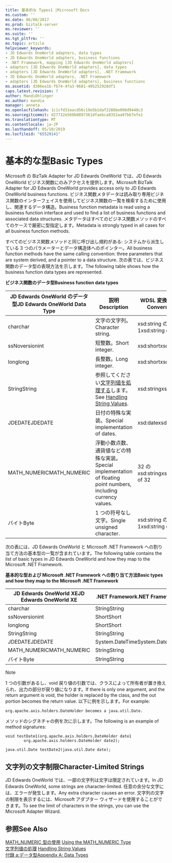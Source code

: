 ```yaml
---
title: 基本的な Types1 |Microsoft Docs
ms.custom: ''
ms.date: 06/08/2017
ms.prod: biztalk-server
ms.reviewer: ''
ms.suite: ''
ms.tgt_pltfrm: ''
ms.topic: article
helpviewer_keywords:
- JD Edwards OneWorld adapters, data types
- JD Edwards OneWorld adapters, business functions
- .NET Framework, mapping [JD Edwards OneWorld adapters]
- adapters [JD Edwards OneWorld adapters], data types
- adapters [JD Edwards OneWorld adapters], .NET Framework
- JD Edwards OneWorld adapters, .NET Framework
- adapters [JD Edwards OneWorld adapters], business functions
ms.assetid: d306ea1b-fb74-4fa3-9681-405252928df1
caps.latest.revision: 7
author: MandiOhlinger
ms.author: mandia
manager: anneta
ms.openlocfilehash: 1c1cfd31eacd56c19e5b1daf2288be098d9448c3
ms.sourcegitcommit: d27732e569b0897361dfaebca8352aa97bb7efe1
ms.translationtype: MT
ms.contentlocale: ja-JP
ms.lasthandoff: 05/10/2019
ms.locfileid: "65529141"
---
```

# <a name="basic-types"></a><span data-ttu-id="c63e7-102">基本的な型</span><span class="sxs-lookup"><span data-stu-id="c63e7-102">Basic Types</span></span>
<span data-ttu-id="c63e7-103">Microsoft の BizTalk Adapter for JD Edwards OneWorld では、JD Edwards OneWorld ビジネス関数にのみアクセスを提供します。</span><span class="sxs-lookup"><span data-stu-id="c63e7-103">Microsoft BizTalk Adapter for JD Edwards OneWorld provides access only to JD Edwards OneWorld business functions.</span></span> <span data-ttu-id="c63e7-104">ビジネス関数メタデータは読み取り専用ビジネス関数のインターフェイスを使用してビジネス関数の一覧を検索するために使用し、関連するデータ構造。</span><span class="sxs-lookup"><span data-stu-id="c63e7-104">Business function metadata is read using a business function interface and used to find a list of business functions and associated data structures.</span></span> <span data-ttu-id="c63e7-105">メタデータはすべてのビジネス関数メソッドのすべてのケースで厳密に型指定します。</span><span class="sxs-lookup"><span data-stu-id="c63e7-105">Metadata is strongly typed in all cases for all business function methods.</span></span>  
  
 <span data-ttu-id="c63e7-106">すべてのビジネス関数メソッドと同じ呼び出し規約がある: システムから派生している 3 つのパラメーターとデータ構造体へのポインター。</span><span class="sxs-lookup"><span data-stu-id="c63e7-106">All business function methods have the same calling convention: three parameters that are system derived, and a pointer to a data structure.</span></span> <span data-ttu-id="c63e7-107">次の表では、ビジネス関数のデータ型の表現方法を示します。</span><span class="sxs-lookup"><span data-stu-id="c63e7-107">The following table shows how the business function data types are represented.</span></span>  
  
 <span data-ttu-id="c63e7-108">**ビジネス関数のデータ型**</span><span class="sxs-lookup"><span data-stu-id="c63e7-108">**Business function data types**</span></span>  
  
|<span data-ttu-id="c63e7-109">JD Edwards OneWorld のデータ型</span><span class="sxs-lookup"><span data-stu-id="c63e7-109">JD Edwards OneWorld Data Type</span></span>|<span data-ttu-id="c63e7-110">説明</span><span class="sxs-lookup"><span data-stu-id="c63e7-110">Description</span></span>|<span data-ttu-id="c63e7-111">WDSL 変換</span><span class="sxs-lookup"><span data-stu-id="c63e7-111">WDSL Conversion</span></span>|  
|-----------------------------------|-----------------|---------------------|  
|<span data-ttu-id="c63e7-112">char</span><span class="sxs-lookup"><span data-stu-id="c63e7-112">char</span></span>|<span data-ttu-id="c63e7-113">文字の文字列。</span><span class="sxs-lookup"><span data-stu-id="c63e7-113">Character string.</span></span>|<span data-ttu-id="c63e7-114">xsd:string の 1</span><span class="sxs-lookup"><span data-stu-id="c63e7-114">xsd:string of 1</span></span>|  
|<span data-ttu-id="c63e7-115">ssNoversion</span><span class="sxs-lookup"><span data-stu-id="c63e7-115">int</span></span>|<span data-ttu-id="c63e7-116">短整数。</span><span class="sxs-lookup"><span data-stu-id="c63e7-116">Short integer.</span></span>|<span data-ttu-id="c63e7-117">xsd:short</span><span class="sxs-lookup"><span data-stu-id="c63e7-117">xsd:short</span></span>|  
|<span data-ttu-id="c63e7-118">long</span><span class="sxs-lookup"><span data-stu-id="c63e7-118">long</span></span>|<span data-ttu-id="c63e7-119">長整数。</span><span class="sxs-lookup"><span data-stu-id="c63e7-119">Long integer.</span></span>|<span data-ttu-id="c63e7-120">xsd:short</span><span class="sxs-lookup"><span data-stu-id="c63e7-120">xsd:short</span></span>|  
|<span data-ttu-id="c63e7-121">String</span><span class="sxs-lookup"><span data-stu-id="c63e7-121">String</span></span>|<span data-ttu-id="c63e7-122">参照してください[文字列値を処理する](../core/handling-string-values1.md)します。</span><span class="sxs-lookup"><span data-stu-id="c63e7-122">See [Handling String Values](../core/handling-string-values1.md).</span></span>|<span data-ttu-id="c63e7-123">xsd:string</span><span class="sxs-lookup"><span data-stu-id="c63e7-123">xsd:string</span></span>|  
|<span data-ttu-id="c63e7-124">JDEDATE</span><span class="sxs-lookup"><span data-stu-id="c63e7-124">JDEDATE</span></span>|<span data-ttu-id="c63e7-125">日付の特殊な実装。</span><span class="sxs-lookup"><span data-stu-id="c63e7-125">Special implementation of dates.</span></span>|<span data-ttu-id="c63e7-126">xsd:date</span><span class="sxs-lookup"><span data-stu-id="c63e7-126">xsd:date</span></span>|  
|<span data-ttu-id="c63e7-127">MATH_NUMERIC</span><span class="sxs-lookup"><span data-stu-id="c63e7-127">MATH_NUMERIC</span></span>|<span data-ttu-id="c63e7-128">浮動小数点数、通貨値などの特殊な実装。</span><span class="sxs-lookup"><span data-stu-id="c63e7-128">Special implementation of floating point numbers, including currency values.</span></span>|<span data-ttu-id="c63e7-129">32 の xsd:string</span><span class="sxs-lookup"><span data-stu-id="c63e7-129">xsd:string of 32</span></span>|  
|<span data-ttu-id="c63e7-130">バイト</span><span class="sxs-lookup"><span data-stu-id="c63e7-130">Byte</span></span>|<span data-ttu-id="c63e7-131">1 つの符号なし文字。</span><span class="sxs-lookup"><span data-stu-id="c63e7-131">Single unsigned character.</span></span>|<span data-ttu-id="c63e7-132">xsd:string の 1</span><span class="sxs-lookup"><span data-stu-id="c63e7-132">xsd:string of 1</span></span>|  
  
 <span data-ttu-id="c63e7-133">次の表には、JD Edwards OneWorld と Microsoft .NET Framework への割り当て方法の基本型の一覧が含まれています。</span><span class="sxs-lookup"><span data-stu-id="c63e7-133">The following table contains the list of basic types in JD Edwards OneWorld and how they map to the Microsoft .NET Framework.</span></span>  
  
 <span data-ttu-id="c63e7-134">**基本的な型および Microsoft .NET Framework への割り当て方法**</span><span class="sxs-lookup"><span data-stu-id="c63e7-134">**Basic types and how they map to the Microsoft .NET Framework**</span></span>  
  
|<span data-ttu-id="c63e7-135">JD Edwards OneWorld XE</span><span class="sxs-lookup"><span data-stu-id="c63e7-135">JD Edwards OneWorld XE</span></span>|<span data-ttu-id="c63e7-136">.NET Framework</span><span class="sxs-lookup"><span data-stu-id="c63e7-136">.NET Framework</span></span>|  
|----------------------------|--------------------|  
|<span data-ttu-id="c63e7-137">char</span><span class="sxs-lookup"><span data-stu-id="c63e7-137">char</span></span>|<span data-ttu-id="c63e7-138">String</span><span class="sxs-lookup"><span data-stu-id="c63e7-138">String</span></span>|  
|<span data-ttu-id="c63e7-139">ssNoversion</span><span class="sxs-lookup"><span data-stu-id="c63e7-139">int</span></span>|<span data-ttu-id="c63e7-140">Short</span><span class="sxs-lookup"><span data-stu-id="c63e7-140">Short</span></span>|  
|<span data-ttu-id="c63e7-141">long</span><span class="sxs-lookup"><span data-stu-id="c63e7-141">long</span></span>|<span data-ttu-id="c63e7-142">Short</span><span class="sxs-lookup"><span data-stu-id="c63e7-142">Short</span></span>|  
|<span data-ttu-id="c63e7-143">String</span><span class="sxs-lookup"><span data-stu-id="c63e7-143">String</span></span>|<span data-ttu-id="c63e7-144">String</span><span class="sxs-lookup"><span data-stu-id="c63e7-144">String</span></span>|  
|<span data-ttu-id="c63e7-145">JDEDATE</span><span class="sxs-lookup"><span data-stu-id="c63e7-145">JDEDATE</span></span>|<span data-ttu-id="c63e7-146">System.DateTime</span><span class="sxs-lookup"><span data-stu-id="c63e7-146">System.DateTime</span></span>|  
|<span data-ttu-id="c63e7-147">MATH_NUMERIC</span><span class="sxs-lookup"><span data-stu-id="c63e7-147">MATH_NUMERIC</span></span>|<span data-ttu-id="c63e7-148">String</span><span class="sxs-lookup"><span data-stu-id="c63e7-148">String</span></span>|  
|<span data-ttu-id="c63e7-149">バイト</span><span class="sxs-lookup"><span data-stu-id="c63e7-149">Byte</span></span>|<span data-ttu-id="c63e7-150">String</span><span class="sxs-lookup"><span data-stu-id="c63e7-150">String</span></span>|  
  
> [!NOTE]
>  <span data-ttu-id="c63e7-151">1 つの引数があるし、void 戻り値の引数では、クラスによって所有者が置き換えられ、出力の部分が戻り値になります。</span><span class="sxs-lookup"><span data-stu-id="c63e7-151">If there is only one argument, and the return argument is void, the holder is replaced by the class, and the out portion becomes the return value.</span></span> <span data-ttu-id="c63e7-152">以下に例を示します。</span><span class="sxs-lookup"><span data-stu-id="c63e7-152">For example:</span></span>  
  
```  
org.apache.axis.holders.DateHolder becomes a java.util.Date.   
```  
  
 <span data-ttu-id="c63e7-153">メソッドのシグネチャの例を次に示します。</span><span class="sxs-lookup"><span data-stu-id="c63e7-153">The following is an example of method signatures:</span></span>  
  
```  
void testDate1(org.apache.axis.holders.DateHolder date1  
        org.apache.axis.holders.DateHolder date2);  
  
java.util.Date testDate2(java.util.Date date);  
```  
  
## <a name="character-limited-strings"></a><span data-ttu-id="c63e7-154">文字列の文字制限</span><span class="sxs-lookup"><span data-stu-id="c63e7-154">Character-Limited Strings</span></span>  
 <span data-ttu-id="c63e7-155">JD Edwards OneWorld では、一部の文字列は文字は限定されています。</span><span class="sxs-lookup"><span data-stu-id="c63e7-155">In JD Edwards OneWorld, some strings are character-limited.</span></span> <span data-ttu-id="c63e7-156">任意の余分な文字には、エラーが発生します。</span><span class="sxs-lookup"><span data-stu-id="c63e7-156">Any extra character causes an error.</span></span> <span data-ttu-id="c63e7-157">文字列の文字の制限を表示するには、Microsoft アダプター ウィザードを使用することができます。</span><span class="sxs-lookup"><span data-stu-id="c63e7-157">To see the limit of characters in the strings, you can use the Microsoft Adapter Wizard.</span></span>  
  
## <a name="see-also"></a><span data-ttu-id="c63e7-158">参照</span><span class="sxs-lookup"><span data-stu-id="c63e7-158">See Also</span></span>  
 <span data-ttu-id="c63e7-159">[MATH_NUMERIC 型の使用](../core/using-the-math-numeric-type2.md) </span><span class="sxs-lookup"><span data-stu-id="c63e7-159">[Using the MATH_NUMERIC Type](../core/using-the-math-numeric-type2.md) </span></span>  
 <span data-ttu-id="c63e7-160">[文字列値の処理](../core/handling-string-values1.md) </span><span class="sxs-lookup"><span data-stu-id="c63e7-160">[Handling String Values](../core/handling-string-values1.md) </span></span>  
 [<span data-ttu-id="c63e7-161">付録 a:データ型</span><span class="sxs-lookup"><span data-stu-id="c63e7-161">Appendix A: Data Types</span></span>](../core/appendix-a-data-types.md)